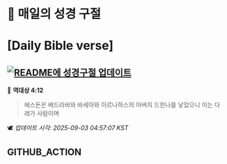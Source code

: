 # 🙏 매일의 성경 구절
# [Daily Bible verse]
## [![README에 성경구절 업데이트](https://github.com/DONGSUKA/first_test/actions/workflows/update-readme-bible.yml/badge.svg)](https://github.com/DONGSUKA/first_test/actions/workflows/update-readme-bible.yml)
<!-- START_BIBLE_VERSE -->
📖 **역대상 4:12**
> 에스돈은 베드라바와 바세아와 이르나하스의 아버지 드힌나를 낳았으니 이는 다 레가 사람이며

🕊️ _업데이트 시각: 2025-09-03 04:57:07 KST_
  <!-- END_BIBLE_VERSE -->
## GITHUB_ACTION
